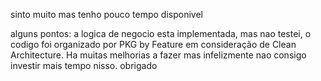 sinto muito mas tenho pouco tempo disponivel

alguns pontos: a logica de negocio esta implementada, mas nao testei, o codigo foi organizado por PKG by Feature em consideração de Clean Architecture. Ha muitas melhorias a fazer mas infelizmente nao consigo investir mais tempo nisso. obrigado